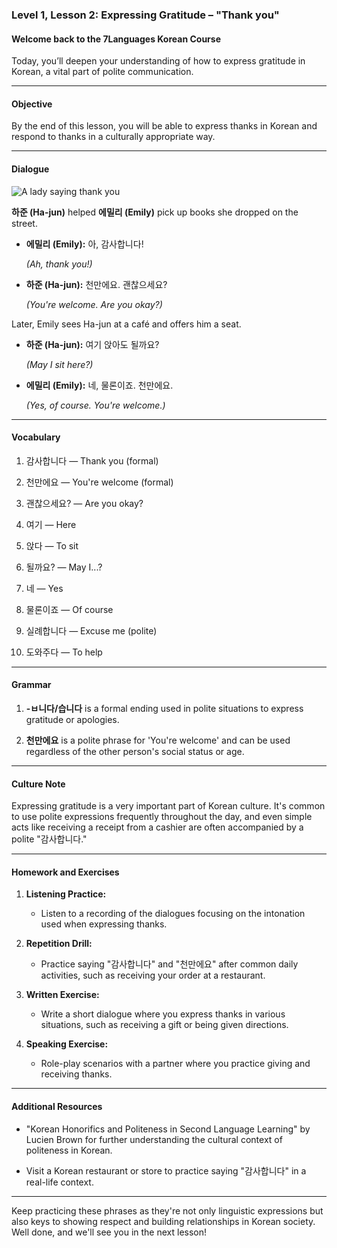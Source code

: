 ### Level 1, Lesson 2: Expressing Gratitude – "Thank you"

#### Welcome back to the 7Languages Korean Course

Today, you’ll deepen your understanding of how to express gratitude in Korean, a vital part of polite communication.

---

#### Objective

By the end of this lesson, you will be able to express thanks in Korean and respond to thanks in a culturally appropriate way.

---

#### Dialogue

![A lady saying thank you](./resources/l1_lesson02.png)

**하준 (Ha-jun)** helped **에밀리 (Emily)** pick up books she dropped on the street.

- **에밀리 (Emily):** 아, 감사합니다!

   *(Ah, thank you!)*

- **하준 (Ha-jun):** 천만에요. 괜찮으세요?

   *(You're welcome. Are you okay?)*

Later, Emily sees Ha-jun at a café and offers him a seat.

- **하준 (Ha-jun):** 여기 앉아도 될까요?

   *(May I sit here?)*

- **에밀리 (Emily):** 네, 물론이죠. 천만에요.

   *(Yes, of course. You're welcome.)*

---

#### Vocabulary

1. 감사합니다 — Thank you (formal)

2. 천만에요 — You're welcome (formal)

3. 괜찮으세요? — Are you okay?

4. 여기 — Here

5. 앉다 — To sit

6. 될까요? — May I...?

7. 네 — Yes

8. 물론이죠 — Of course

9. 실례합니다 — Excuse me (polite)

10. 도와주다 — To help

---

#### Grammar

1. **-ㅂ니다/습니다** is a formal ending used in polite situations to express gratitude or apologies.

2. **천만에요** is a polite phrase for 'You're welcome' and can be used regardless of the other person's social status or age.

---

#### Culture Note

Expressing gratitude is a very important part of Korean culture. It's common to use polite expressions frequently throughout the day, and even simple acts like receiving a receipt from a cashier are often accompanied by a polite "감사합니다."

---

#### Homework and Exercises

1. **Listening Practice:**

   - Listen to a recording of the dialogues focusing on the intonation used when expressing thanks.

2. **Repetition Drill:**

   - Practice saying "감사합니다" and "천만에요" after common daily activities, such as receiving your order at a restaurant.

3. **Written Exercise:**

   - Write a short dialogue where you express thanks in various situations, such as receiving a gift or being given directions.

4. **Speaking Exercise:**

   - Role-play scenarios with a partner where you practice giving and receiving thanks.

---

#### Additional Resources

- "Korean Honorifics and Politeness in Second Language Learning" by Lucien Brown for further understanding the cultural context of politeness in Korean.

- Visit a Korean restaurant or store to practice saying "감사합니다" in a real-life context.

---

Keep practicing these phrases as they're not only linguistic expressions but also keys to showing respect and building relationships in Korean society. Well done, and we'll see you in the next lesson!
